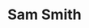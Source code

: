 ---
pid: llp89
title: Sam Smith
location_transcription: Los Angeles
coordinates: "[-75.1656784, 39.9556166]"
zipcode: '19120'
gen_neighborhood: North Philadelphia
neighborhood: Logan,Olney
outside_phl: 
age: '12'
age_range: 6-13
instagram: 
image_file_name: llp_89.jpg
proposal_transcription: He has a very nice voice and everyone likes his voice a lot.
topic: Uplifting
topic_summary: '0'
type: Sculpture Statue
keywords_other: 
credit: Dayaoaira
image_labels: 
twitter: 
facebook: 
permalink: "/monuments/llp89/"
layout: item-page
---